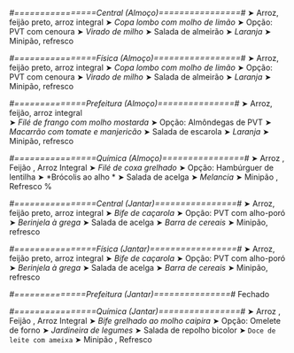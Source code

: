 
*#================Central (Almoço)================#*
➤ Arroz, feijão preto, arroz integral
➤ *Copa lombo com molho de limão*
➤ Opção: PVT com cenoura
➤ *Virado de milho*
➤ Salada de almeirão
➤ *Laranja*
➤ Minipão, refresco

*#================Física (Almoço)=================#*
➤ Arroz, feijão preto, arroz integral
➤ *Copa lombo com molho de limão*
➤ Opção: PVT com cenoura
➤ *Virado de milho*
➤ Salada de almeirão
➤ *Laranja*
➤ Minipão, refresco

*#==============Prefeitura (Almoço)===============#*
➤ Arroz, feijão, arroz integral  
➤ *Filé de frango com molho mostarda*
➤ Opção: Almôndegas de PVT
➤ *Macarrão com tomate e manjericão*
➤ Salada de escarola
➤ *Laranja*
➤ Minipão, refresco

*#================Química (Almoço)================#*
➤ Arroz ,  Feijão ,  Arroz Integral
➤ *Filé de coxa grelhado*
➤ Opção: Hambúrguer de lentilha 
➤ *Brócolis ao alho *
➤ Salada de acelga
➤ *Melancia*
➤ Minipão , Refresco 
%

*#================Central (Jantar)================#*
➤ Arroz, feijão preto, arroz integral
➤ *Bife de caçarola*
➤ Opção: PVT com alho-poró
➤ *Berinjela à grega*
➤ Salada de acelga
➤ *Barra de cereais*
➤ Minipão, refresco

*#================Física (Jantar)=================#*
➤ Arroz, feijão preto, arroz integral
➤ *Bife de caçarola*
➤ Opção: PVT com alho-poró
➤ *Berinjela à grega*
➤ Salada de acelga
➤ *Barra de cereais*
➤ Minipão, refresco

*#==============Prefeitura (Jantar)===============#*
Fechado

*#================Química (Jantar)================#*
➤ Arroz ,  Feijão ,  Arroz Integral
➤ *Bife grelhado ao molho caipira*
➤ Opção: Omelete de forno
➤ *Jardineira de legumes*
➤ Salada de repolho bicolor
➤ `Doce de leite com ameixa`
➤ Minipão , Refresco
